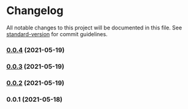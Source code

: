 # Changelog

All notable changes to this project will be documented in this file. See [standard-version](https://github.com/conventional-changelog/standard-version) for commit guidelines.

### [0.0.4](https://github.com/softchef/sccdk-restapi/compare/v0.0.3...v0.0.4) (2021-05-19)

### [0.0.3](https://github.com/softchef/sccdk-restapi/compare/v0.0.2...v0.0.3) (2021-05-19)

### [0.0.2](https://github.com/softchef/sccdk-restapi/compare/v0.0.1...v0.0.2) (2021-05-19)

### 0.0.1 (2021-05-18)

